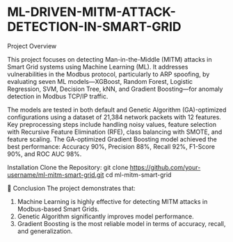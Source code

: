 # ML-DRIVEN-MITM-ATTACK-DETECTION-IN-SMART-GRID
Project Overview

This project focuses on detecting Man-in-the-Middle (MITM) attacks in Smart Grid systems using Machine Learning (ML). It addresses vulnerabilities in the Modbus protocol, particularly to ARP spoofing, by evaluating seven ML models—XGBoost, Random Forest, Logistic Regression, SVM, Decision Tree, kNN, and Gradient Boosting—for anomaly detection in Modbus TCP/IP traffic.

The models are tested in both default and Genetic Algorithm (GA)-optimized configurations using a dataset of 21,384 network packets with 12 features. Key preprocessing steps include handling noisy values, feature selection with Recursive Feature Elimination (RFE), class balancing with SMOTE, and feature scaling. The GA-optimized Gradient Boosting model achieved the best performance: Accuracy 90%, Precision 88%, Recall 92%, F1-Score 90%, and ROC AUC 98%.

Installation
Clone the Repository:
git clone https://github.com/your-username/ml-mitm-smart-grid.git
cd ml-mitm-smart-grid


📌 Conclusion
The project demonstrates that:
1. Machine Learning is highly effective for detecting MITM attacks in Modbus-based Smart Grids.
2. Genetic Algorithm significantly improves model performance.
3. Gradient Boosting is the most reliable model in terms of accuracy, recall, and generalization.
